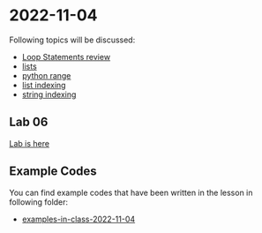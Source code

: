 # 2022-11-04

Following topics will be discussed: 


- [Loop Statements review](course-content/loop-statements.md)
- [lists](course-content/python-list.md)
- [python range](course-content/python-range.md)
- [list indexing](course-content/indexing-list.md)
- [string indexing](course-content/indexing-string.md)


## Lab 06

[Lab is here](Labs/Lab-2022-11-04.md)

## Example Codes


You can find example codes that have been written in the lesson in following folder:
 - [examples-in-class-2022-11-04](examples-in-class-2022-11-04)

